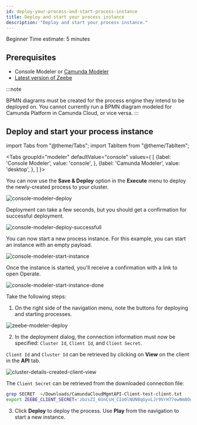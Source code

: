 ```yaml
---
id: deploy-your-process-and-start-process-instance
title: Deploy and start your process instance
description: "Deploy and start your process instance."
---
```

<span class="badge badge--primary">Beginner</span>
<span class="badge badge--primary">Time estimate: 5 minutes</span>

## Prerequisites

- Console Modeler or [Camunda Modeler](https://camunda.com/download/modeler/)
- [Latest version of Zeebe](https://github.com/camunda-cloud/zeebe/releases)

:::note

BPMN diagrams must be created for the process engine they intend to be deployed on. You cannot currently run a BPMN diagram modeled for Camunda Platform in Camunda Cloud, or vice versa.
:::

## Deploy and start your process instance

import Tabs from "@theme/Tabs";
import TabItem from "@theme/TabItem";

<Tabs groupId="modeler" defaultValue="console" values={
[
{label: 'Console Modeler', value: 'console', },
{label: 'Camunda Modeler', value: 'desktop', },
]
}>

<TabItem value='console'>

You can now use the **Save & Deploy** option in the **Execute** menu to deploy the newly-created process to your cluster.

![console-modeler-deploy](../../components/modeler/cloud-modeler/img/save-and-deploy.png)

Deployment can take a few seconds, but you should get a confirmation for successful deployment.

![console-modeler-deploy-successfull](../../components/modeler/cloud-modeler/img/save-and-deploy-successful.png)

You can now start a new process instance. For this example, you can start an instance with an empty payload.

![console-modeler-start-instance](../../components/modeler/cloud-modeler/img/start-process-instance-variables.png)

Once the instance is started, you'll receive a confirmation with a link to open Operate.

![console-modeler-start-instance-done](../../components/modeler/cloud-modeler/img/start-process-instance-done.png)

</TabItem>

<TabItem value='desktop'>

Take the following steps:

1. On the right side of the navigation menu, note the buttons for deploying and starting processes.

![zeebe-modeler-deploy](./img/zeebe-modeler-deploy.png)

2. In the deployment dialog, the connection information must now be specified: `Cluster Id`, `Client Id`, and `Client Secret`.

`Client Id` and `Cluster Id` can be retrieved by clicking on **View** on the client in the **API** tab.

![cluster-details-created-client-view](./img/cluster-details-created-client-view.png)

The `Client Secret` can be retrieved from the downloaded connection file:

```bash
grep SECRET  ~/Downloads/CamundaCloudMgmtAPI-Client-test-client.txt
export ZEEBE_CLIENT_SECRET='zbzsZI_6UnCsH_CIo0lNUN8qGyvLJr9VrH77ewNm8Oq3elvhPvV7g.QmJGydzOLo'
```

3. Click **Deploy** to deploy the process. Use **Play** from the navigation to start a new instance.

</TabItem>
</Tabs>
